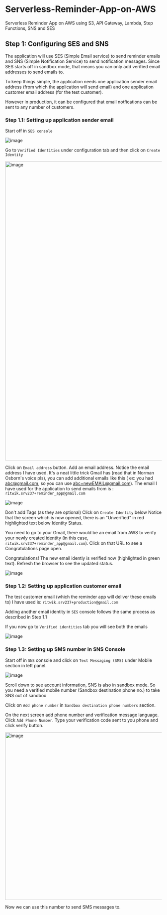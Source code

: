 # Serverless-Reminder-App-on-AWS
Serverless Reminder App on AWS using S3, API Gateway, Lambda, Step Functions, SNS and SES

## Step 1: Configuring SES and SNS
The application will use SES (Simple Email service) to send reminder emails and SNS (Simple Notification Service) to send notification messages. 
Since SES starts off in sandbox mode, that means you can only add verified email addresses to send emails to.

To keep things simple, the application needs one application sender email address (from which the application will send email) and one application customer email address (for the test customer). 

However in production, it can be configured that email notfications can be sent to any number of customers.

### Step 1.1: Setting up application sender email 

Start off in `SES console` 

![image](https://user-images.githubusercontent.com/58885463/177976361-db5e1377-aa00-411c-a273-829b440dafbc.png)

Go to `Verified Identities` under configuration tab and then click on `Create Identity`

<img width="960" alt="image" src="https://user-images.githubusercontent.com/58885463/177977527-fa2db93e-3298-434b-adb8-d908cb5bb634.png">

Click on `Email address` button. Add an email address. Notice the email address I have used. It's a neat little trick Gmail has (read that in Norman Osborn's voice pls), you can add additional emails like this ( ex: you had abc@gmail.com, so you can use abc+newEMAIL@gmail.com).
The email I have used for the application to send emails from is : ` ritwik.srv237+reminder_app@gmail.com ` 

![image](https://user-images.githubusercontent.com/58885463/177980106-8e87ec0d-652e-4a99-857d-800fc375a9e0.png)

Don't add Tags (as they are optional)
Click on `Create Identity` below
Notice that the screen which is now opened, there is an "Unverified" in red highlighted text below Identity Status. 

You need to go to your Gmail, there would be an email from AWS to verify your newly created identity (in this case, `ritwik.srv237+reminder_app@gmail.com`). Click on that URL to see a Congratulations page open.

Congratulations! The new email identiy is verified now (highlighted in green text). Refresh the browser to see the updated status.

![image](https://user-images.githubusercontent.com/58885463/177981418-3f8f695c-98e8-4088-bab5-96a6cd9d632f.png)




### Step 1.2: Setting up application customer email

The test customer email (which the reminder app will deliver these emails to) I have used is: `ritwik.srv237+production@gmail.com`

Adding another email identity in `SES` console follows the same process as described in Step 1.1

If you now go to `Verified identities` tab you will see both the emails

![image](https://user-images.githubusercontent.com/58885463/177982672-841500d1-0968-4d62-b261-a8d5a1260a6a.png)

### Step 1.3: Setting up SMS number in SNS Console

Start off in `SNS` console and click on `Text Messaging (SMS)` under Mobile section in left panel.

![image](https://user-images.githubusercontent.com/58885463/177984668-9e970c0f-d3bd-4002-81e1-ca84662e41d9.png)

Scroll down to see account information, SNS is also in sandbox mode. So you need a verified mobile number (Sandbox destination phone no.) to take SNS out of sandbox

Click on `Add phone number` in `Sandbox destination phone numbers` section.

On the next screen add phone number and verification message language. Click `Add Phone Number`. Type your verification code sent to you phone and click verify button.

<img width="538" alt="image" src="https://user-images.githubusercontent.com/58885463/177986076-dd849818-42c7-400b-9b3a-f5b380372499.png">

Now we can use this number to send SMS messages to.





